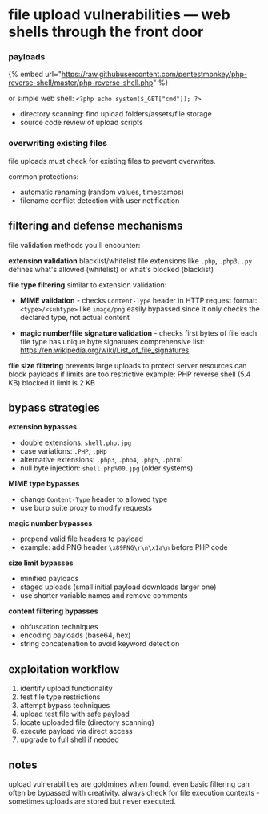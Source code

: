 # file upload vulnerabilities — web shells through the front door

### payloads

{% embed url="https://raw.githubusercontent.com/pentestmonkey/php-reverse-shell/master/php-reverse-shell.php" %}

or simple web shell: `<?php echo system($_GET["cmd"]); ?>`

* directory scanning: find upload folders/assets/file storage
* source code review of upload scripts

### overwriting existing files

file uploads must check for existing files to prevent overwrites.

common protections:
* automatic renaming (random values, timestamps)  
* filename conflict detection with user notification

## filtering and defense mechanisms

file validation methods you'll encounter:

**extension validation**
blacklist/whitelist file extensions like `.php`, `.php3`, `.py`
defines what's allowed (whitelist) or what's blocked (blacklist)

**file type filtering**
similar to extension validation:

- **MIME validation** - checks `Content-Type` header in HTTP request
  format: `<type>/<subtype>` like `image/png`
  easily bypassed since it only checks the declared type, not actual content

- **magic number/file signature validation** - checks first bytes of file
  each file type has unique byte signatures
  comprehensive list: https://en.wikipedia.org/wiki/List_of_file_signatures

**file size filtering**
prevents large uploads to protect server resources
can block payloads if limits are too restrictive
example: PHP reverse shell (5.4 KB) blocked if limit is 2 KB

## bypass strategies

**extension bypasses**
- double extensions: `shell.php.jpg`
- case variations: `.PHP`, `.pHp`
- alternative extensions: `.php3`, `.php4`, `.php5`, `.phtml`
- null byte injection: `shell.php%00.jpg` (older systems)

**MIME type bypasses**
- change `Content-Type` header to allowed type
- use burp suite proxy to modify requests

**magic number bypasses**
- prepend valid file headers to payload
- example: add PNG header `\x89PNG\r\n\x1a\n` before PHP code

**size limit bypasses**
- minified payloads
- staged uploads (small initial payload downloads larger one)
- use shorter variable names and remove comments

**content filtering bypasses**
- obfuscation techniques
- encoding payloads (base64, hex)
- string concatenation to avoid keyword detection

## exploitation workflow

1. identify upload functionality
2. test file type restrictions
3. attempt bypass techniques
4. upload test file with safe payload
5. locate uploaded file (directory scanning)
6. execute payload via direct access
7. upgrade to full shell if needed

## notes

upload vulnerabilities are goldmines when found. even basic filtering can often be bypassed with creativity. always check for file execution contexts - sometimes uploads are stored but never executed.
